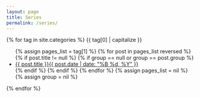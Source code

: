 ```yaml
---
layout: page
title: Series
permalink: /series/
---
```


{% for tag in site.categories %}
  <span class="tag-title" id="{{ tag[0] | slugify }}">{{ tag[0] | capitalize }}</span>
  <ul class="post-list">
    {% assign pages_list = tag[1] %}
    {% for post in pages_list reversed %}
      {% if post.title != null %}
      {% if group == null or group == post.group %}
      <li><a href="{{ site.url }}{{ post.url }}">{{ post.title }}<span class="entry-date"><time datetime="{{ post.date | date_to_xmlschema }}" itemprop="datePublished">{{ post.date | date: "%B %d, %Y" }}</time></span></a></li>
      {% endif %}
      {% endif %}
    {% endfor %}
    {% assign pages_list = nil %}
    {% assign group = nil %}
  </ul>
{% endfor %}